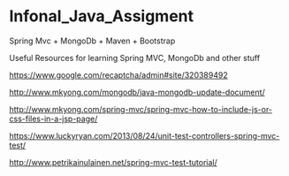 # Infonal_Java_Assigment

Spring Mvc + MongoDb + Maven + Bootstrap 

Useful Resources for learning Spring MVC, MongoDb and other stuff

https://www.google.com/recaptcha/admin#site/320389492

http://www.mkyong.com/mongodb/java-mongodb-update-document/

http://www.mkyong.com/spring-mvc/spring-mvc-how-to-include-js-or-css-files-in-a-jsp-page/

https://www.luckyryan.com/2013/08/24/unit-test-controllers-spring-mvc-test/

http://www.petrikainulainen.net/spring-mvc-test-tutorial/





